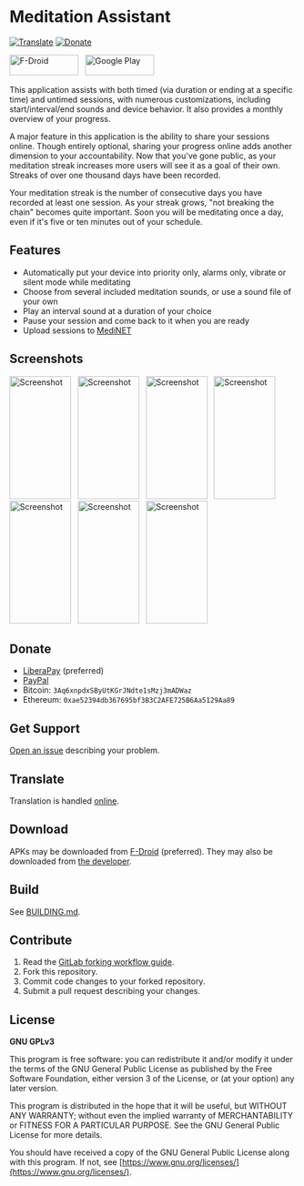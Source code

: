 # Meditation Assistant
[![Translate](https://hosted.weblate.org/widgets/meditation-assistant/-/svg-badge.svg)](https://medinet.rocketnine.space/translate/)
[![Donate](https://img.shields.io/liberapay/receives/rocketnine.space.svg?logo=liberapay)](https://liberapay.com/rocketnine.space)

<a href="https://f-droid.org/packages/sh.ftp.rocketninelabs.meditationassistant.opensource/"><img width="121" height="36" alt="F-Droid" border="0" src="https://rocketnine.space/static/badge_fdroid_36.png"></a>
 &nbsp; <a href="https://play.google.com/store/apps/details?id=sh.ftp.rocketninelabs.meditationassistant"><img width="121" height="36" alt="Google Play" border="0" src="https://rocketnine.space/static/badge_google_36.png"></a>

This application assists with both timed (via duration or ending at a specific time) and
untimed sessions, with numerous customizations, including start/interval/end sounds and
device behavior. It also provides a monthly overview of your progress.

A major feature in this application is the ability to share your sessions online. Though
entirely optional, sharing your progress online adds another dimension to your
accountability. Now that you've gone public, as your meditation streak increases more users
will see it as a goal of their own. Streaks of over one thousand days have been recorded.

Your meditation streak is the number of consecutive days you have recorded at least one
session. As your streak grows, "not breaking the chain" becomes quite important. Soon you
will be meditating once a day, even if it's five or ten minutes out of your schedule.

## Features

- Automatically put your device into priority only, alarms only, vibrate or silent mode while meditating
- Choose from several included meditation sounds, or use a sound file of your own
- Play an interval sound at a duration of your choice
- Pause your session and come back to it when you are ready
- Upload sessions to [MediNET](https://gitlab.com/tslocum/medinet)

## Screenshots

<a href="https://gitlab.com/tslocum/meditationassistant/-/raw/master/metadata/en-US/images/phoneScreenshots/1.png"><img width="108" height="216" alt="Screenshot" border="0" src="https://gitlab.com/tslocum/meditationassistant/-/raw/master/metadata/en-US/images/phoneScreenshots/thumbnails/1.png"></a>
 &nbsp; <a href="https://gitlab.com/tslocum/meditationassistant/-/raw/master/metadata/en-US/images/phoneScreenshots/2.png"><img width="108" height="216" alt="Screenshot" border="0" src="https://gitlab.com/tslocum/meditationassistant/-/raw/master/metadata/en-US/images/phoneScreenshots/thumbnails/2.png"></a>
 &nbsp; <a href="https://gitlab.com/tslocum/meditationassistant/-/raw/master/metadata/en-US/images/phoneScreenshots/3.png"><img width="108" height="216" alt="Screenshot" border="0" src="https://gitlab.com/tslocum/meditationassistant/-/raw/master/metadata/en-US/images/phoneScreenshots/thumbnails/3.png"></a>
 &nbsp; <a href="https://gitlab.com/tslocum/meditationassistant/-/raw/master/metadata/en-US/images/phoneScreenshots/4.png"><img width="108" height="216" alt="Screenshot" border="0" src="https://gitlab.com/tslocum/meditationassistant/-/raw/master/metadata/en-US/images/phoneScreenshots/thumbnails/4.png"></a>
 &nbsp; <a href="https://gitlab.com/tslocum/meditationassistant/-/raw/master/metadata/en-US/images/phoneScreenshots/5.png"><img width="108" height="216" alt="Screenshot" border="0" src="https://gitlab.com/tslocum/meditationassistant/-/raw/master/metadata/en-US/images/phoneScreenshots/thumbnails/5.png"></a>
 &nbsp; <a href="https://gitlab.com/tslocum/meditationassistant/-/raw/master/metadata/en-US/images/phoneScreenshots/6.png"><img width="108" height="216" alt="Screenshot" border="0" src="https://gitlab.com/tslocum/meditationassistant/-/raw/master/metadata/en-US/images/phoneScreenshots/thumbnails/6.png"></a>
 &nbsp; <a href="https://gitlab.com/tslocum/meditationassistant/-/raw/master/metadata/en-US/images/phoneScreenshots/7.png"><img width="108" height="216" alt="Screenshot" border="0" src="https://gitlab.com/tslocum/meditationassistant/-/raw/master/metadata/en-US/images/phoneScreenshots/thumbnails/7.png"></a>

## Donate

- [LiberaPay](https://liberapay.com/rocketnine.space) (preferred)
- [PayPal](https://www.paypal.com/cgi-bin/webscr?cmd=_s-xclick&hosted_button_id=TEP9HT98XK7QA)
- Bitcoin: `3Aq6xnpdxSByUtKGrJNdte1sMzj3mADWaz`
- Ethereum: `0xae52394db367695bf3B3C2AFE725B6Aa5129Aa89`

## Get Support

[Open an issue](https://gitlab.com/tslocum/meditationassistant/issues) describing your problem.

## Translate

Translation is handled [online](https://medinet.rocketnine.space/translate/).

## Download

APKs may be downloaded from [F-Droid](https://f-droid.org/packages/sh.ftp.rocketninelabs.meditationassistant.opensource/) (preferred).
They may also be downloaded from [the developer](http://medinet.rocketnine.space/download/?sort=name&order=desc).

## Build

See [BUILDING.md](https://gitlab.com/tslocum/meditationassistant/blob/master/BUILDING.md).

## Contribute

 1. Read the [GitLab forking workflow guide](https://docs.gitlab.com/ee/workflow/forking_workflow.html).
 2. Fork this repository.
 3. Commit code changes to your forked repository.
 4. Submit a pull request describing your changes.

## License

**GNU GPLv3**

This program is free software: you can redistribute it and/or modify
it under the terms of the GNU General Public License as published by
the Free Software Foundation, either version 3 of the License, or
(at your option) any later version.

This program is distributed in the hope that it will be useful,
but WITHOUT ANY WARRANTY; without even the implied warranty of
MERCHANTABILITY or FITNESS FOR A PARTICULAR PURPOSE.  See the
GNU General Public License for more details.

You should have received a copy of the GNU General Public License
along with this program.  If not, see [https://www.gnu.org/licenses/](https://www.gnu.org/licenses/).
